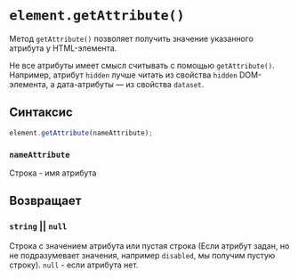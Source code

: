 # `element.getAttribute()`

Метод `getAttribute()` позволяет получить значение указанного атрибута у HTML-элемента.

Не все атрибуты имеет смысл считывать с помощью `getAttribute()`. Например, атрибут `hidden` лучше читать из свойства `hidden` DOM-элемента, а дата-атрибуты — из свойства `dataset`.

## Синтаксис

```js
element.getAttribute(nameAttribute);
```

### `nameAttribute`

Строка - имя атрибута

## Возвращает

### `string` || `null`

Строка с значением атрибута или пустая строка (Если атрибут задан, но не подразумевает значения, например `disabled`, мы получим пустую строку). `null` - если атрибута нет.
